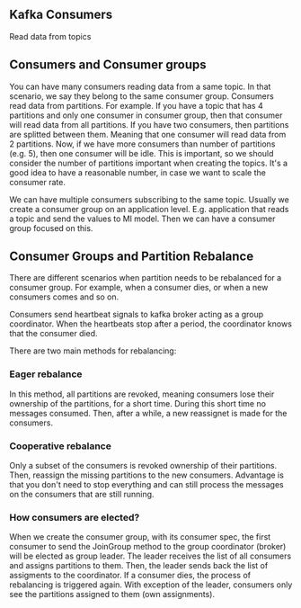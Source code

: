 ## Kafka Consumers

Read data from topics

## Consumers and Consumer groups

You can have many consumers reading data from a same topic. In that scenario, we say they belong to the same consumer group.
Consumers read data from partitions.
For example. If you have a topic that has 4 partitions and only one consumer in consumer group,
then that consumer will read data from all partitions.
If you have two consumers, then partitions are splitted between them. 
Meaning that one consumer will read data from 2 partitions. Now, if we have more consumers than number of partitions (e.g. 5), then
one consumer will be idle. This is important, so we should consider the number of partitions important when creating the topics. It's a good idea to have
a reasonable number, in case we want to scale the consumer rate.

We can have multiple consumers subscribing to the same topic. Usually we create a consumer group on an application level. E.g. application that reads a topic and send the values to Ml model. Then we can have a consumer group focused on this.

## Consumer Groups and Partition Rebalance

There are different scenarios when partition needs to be rebalanced for a consumer group.
For example, when a consumer dies, or when a new consumers comes and so on. 

Consumers send heartbeat signals to kafka broker acting as a group coordinator. When the heartbeats stop after a period, the
coordinator knows that the consumer died.

There are two main methods for rebalancing:

### Eager rebalance

In this method, all partitions are revoked, meaning consumers lose their ownership of the partitions, for a short time.
During this short time no messages consumed. Then, after a while, a new reassignet is made for the consumers.

### Cooperative rebalance

Only a subset of the consumers is revoked ownership of their partitions. Then, reassign the missing partitions to the new consumers.
Advantage is that you don't need to stop everything and can still process the messages on the consumers that are still running.

### How consumers are elected?

When we create the consumer group, with its consumer spec, the first consumer to send the JoinGroup method to the group coordinator (broker) will be elected as group leader.
The leader receives the list of all consumers and assigns partitions to them. Then, the leader sends back the list of assigments to the coordinator.
If a consumer dies, the process of rebalancing is triggered again. With exception of the leader, consumers only see the partitions assigned to them (own assignments).




